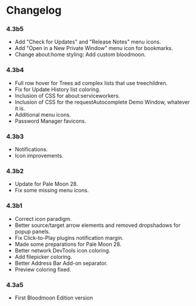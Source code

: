 # Changelog

### 4.3b5
- Add "Check for Updates" and "Release Notes" menu icons.
- Add "Open in a New Private Window" menu icon for bookmarks.
- Change about:home styling: Add custom bloodmoon.

### 4.3b4
- Full row hover for Trees ad complex lists that use treechildren.
- Fix for Update History list coloring.
- Inclusion of CSS for about:serviceworkers.
- Inclusion of CSS for the requestAutocomplete Demo Window, whatever it is.
- Additional menu icons.
- Password Manager favicons.

### 4.3b3
- Notifications.
- Icon improvements.

### 4.3b2
- Update for Pale Moon 28.
- Fix some missing menu icons.

### 4.3b1
- Correct icon paradigm.
- Better source/target arrow elements and removed dropshadows for popup panels.
- Fix Click-to-Play plugins notification margin.
- Made some preparations for Pale Moon 28.
- Better network DevTools icon coloring.
- Add filepicker coloring.
- Better Address Bar Add-on separator.
- Preview coloring fixed.

### 4.3a5
- First Bloodmoon Edition version